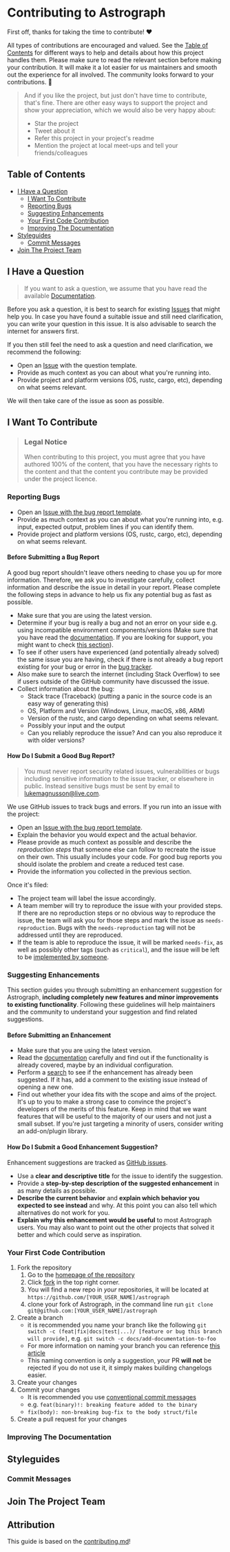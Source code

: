 <!-- omit in toc -->

# Contributing to Astrograph

First off, thanks for taking the time to contribute! ❤️

All types of contributions are encouraged and valued. See the [Table of Contents](#table-of-contents) for different ways to help and details about how this project handles them. Please make sure to read the relevant section before making your contribution. It will make it a lot easier for us maintainers and smooth out the experience for all involved. The community looks forward to your contributions. 🎉

> And if you like the project, but just don't have time to contribute, that's fine.
> There are other easy ways to support the project and show your appreciation, which
> we would also be very happy about:
>
> - Star the project
> - Tweet about it
> - Refer this project in your project's readme
> - Mention the project at local meet-ups and tell your friends/colleagues

<!-- omit in toc -->

## Table of Contents

- [I Have a Question](#i-have-a-question)
  - [I Want To Contribute](#i-want-to-contribute)
  - [Reporting Bugs](#reporting-bugs)
  - [Suggesting Enhancements](#suggesting-enhancements)
  - [Your First Code Contribution](#your-first-code-contribution)
  - [Improving The Documentation](#improving-the-documentation)
- [Styleguides](#styleguides)
  - [Commit Messages](#commit-messages)
- [Join The Project Team](#join-the-project-team)

## I Have a Question

> If you want to ask a question, we assume that you have read the available [Documentation](https://docs.rs/astrograph/latest/astrograph/).

Before you ask a question, it is best to search for existing [Issues](https://github.com/2sugarcubes/astrograph/issues)
that might help you. In case you have found a suitable issue and still need clarification,
you can write your question in this issue. It is also advisable to search the internet
for answers first.

If you then still feel the need to ask a question and need clarification, we recommend
the following:

- Open an [Issue](https://github.com/2sugarcubes/astrograph/issues/new)
  with the question template.
- Provide as much context as you can about what you're running into.
- Provide project and platform versions (OS, rustc, cargo, etc), depending on
  what seems relevant.

We will then take care of the issue as soon as possible.

<!--
You might want to create a separate issue tag for questions and include it in this
description. People should then tag their issues accordingly.

Depending on how large the project is, you may want to outsource the questioning,
e.g. to Stack Overflow or Gitter. You may add additional contact and information
possibilities:
- IRC
- Slack
- Gitter
- Stack Overflow tag
- Blog
- FAQ
- Roadmap
- E-Mail List
- Forum
-->

## I Want To Contribute

> ### Legal Notice <!-- omit in toc -->
>
> When contributing to this project, you must agree that you have authored 100%
> of the content, that you have the necessary rights to the content and that the
> content you contribute may be provided under the project licence.

### Reporting Bugs

- Open an [Issue with the bug report template](https://github.com/2sugarcubes/astrograph/issues/new?template=bug_report.md).
- Provide as much context as you can about what you're running into, e.g. input,
  expected output, problem lines if you can identify them.
- Provide project and platform versions (OS, rustc, cargo, etc), depending on
  what seems relevant.

<!-- omit in toc -->

#### Before Submitting a Bug Report

A good bug report shouldn't leave others needing to chase you up for more information.
Therefore, we ask you to investigate carefully, collect information and describe
the issue in detail in your report. Please complete the following steps in advance
to help us fix any potential bug as fast as possible.

- Make sure that you are using the latest version.
- Determine if your bug is really a bug and not an error on your side e.g. using
  incompatible environment components/versions (Make sure that you have read the
  [documentation](https://docs.rs/astrograph/latest/astrograph/). If you are looking
  for support, you might want to check [this section](#i-have-a-question)).
- To see if other users have experienced (and potentially already solved) the same
  issue you are having, check if there is not already a bug report existing for your
  bug or error in the [bug tracker](https://github.com/2sugarcubes/astrograph/issues?q=label%3Abug).
- Also make sure to search the internet (including Stack Overflow) to see if users
  outside of the GitHub community have discussed the issue.
- Collect information about the bug:
  - Stack trace (Traceback) (putting a panic in the source code is an easy way
    of generating this)
  - OS, Platform and Version (Windows, Linux, macOS, x86, ARM)
  - Version of the rustc, and cargo depending on what seems relevant.
  - Possibly your input and the output
  - Can you reliably reproduce the issue? And can you also reproduce it with older
    versions?

<!-- omit in toc -->

#### How Do I Submit a Good Bug Report?

> You must never report security related issues, vulnerabilities or bugs including
> sensitive information to the issue tracker, or elsewhere in public. Instead sensitive
> bugs must be sent by email to <lukemagnusson@live.com>.

<!-- You may add a PGP key to allow the messages to be sent encrypted as well. -->

We use GitHub issues to track bugs and errors. If you run into an issue with the
project:

- Open an [Issue with the bug report template](https://github.com/2sugarcubes/astrograph/issues/new?template=bug_report.md).
- Explain the behavior you would expect and the actual behavior.
- Please provide as much context as possible and describe the _reproduction steps_
  that someone else can follow to recreate the issue on their own. This usually includes
  your code. For good bug reports you should isolate the problem and create a reduced
  test case.
- Provide the information you collected in the previous section.

Once it's filed:

- The project team will label the issue accordingly.
- A team member will try to reproduce the issue with your provided steps. If there
  are no reproduction steps or no obvious way to reproduce the issue, the team will
  ask you for those steps and mark the issue as `needs-reproduction`. Bugs with the
  `needs-reproduction` tag will not be addressed until they are reproduced.
- If the team is able to reproduce the issue, it will be marked `needs-fix`, as well
  as possibly other tags (such as `critical`), and the issue will be left to be
  [implemented by someone](#your-first-code-contribution).

<!-- You might want to create an issue template for bugs and errors that can be used as a guide and that defines the structure of the information to be included. If you do so, reference it here in the description. -->

### Suggesting Enhancements

This section guides you through submitting an enhancement suggestion for Astrograph,
**including completely new features and minor improvements to existing functionality**.
Following these guidelines will help maintainers and the community to understand
your suggestion and find related suggestions.

<!-- omit in toc -->

#### Before Submitting an Enhancement

- Make sure that you are using the latest version.
- Read the [documentation](https://docs.rs/astrograph/latest/astrograph/) carefully
  and find out if the functionality is already covered, maybe by an individual
  configuration.
- Perform a [search](https://github.com/2sugarcubes/astrograph/issues) to see if
  the enhancement has already been suggested. If it has, add a comment to the existing
  issue instead of opening a new one.
- Find out whether your idea fits with the scope and aims of the project. It's up
  to you to make a strong case to convince the project's developers of the merits
  of this feature. Keep in mind that we want features that will be useful to the
  majority of our users and not just a small subset. If you're just targeting a
  minority of users, consider writing an add-on/plugin library.

<!-- omit in toc -->

#### How Do I Submit a Good Enhancement Suggestion?

Enhancement suggestions are tracked as [GitHub issues](https://github.com/2sugarcubes/astrograph/issues).

- Use a **clear and descriptive title** for the issue to identify the suggestion.
- Provide a **step-by-step description of the suggested enhancement** in as many
  details as possible.
- **Describe the current behavior** and **explain which behavior you expected to
  see instead** and why. At this point you can also tell which alternatives do not
  work for you.
- **Explain why this enhancement would be useful** to most Astrograph users. You
  may also want to point out the other projects that solved it better and which
  could serve as inspiration.

<!-- You might want to create an issue template for enhancement suggestions that
can be used as a guide and that defines the structure of the information to be
included. If you do so, reference it here in the description. -->

### Your First Code Contribution

<!-- TODO
include Setup of env, IDE and typical getting started instructions?
-->

1. Fork the repository
   1. Go to the [homepage of the repository](https://github.com/2sugarcubes/astrograph)
   1. Click [fork](https://github.com/2sugarcubes/astrograph/fork) in the top right
      corner.
   1. You will find a new repo in _your_ repositories, it will be located at
      `https://github.com/[YOUR_USER_NAME]/astrograph`
   1. clone your fork of Astrograph, in the command line run `git clone git@github.com:[YOUR_USER_NAME]/astrograph`
2. Create a branch
   - it is recommended you name your branch like the following `git switch -c (feat|fix|docs|test|...)/
[feature or bug this branch will provide]`, e.g. `git switch -c docs/add-documentation-to-foo`
   - For more information on naming your branch you can reference [this article](https://medium.com/@abhay.pixolo/naming-conventions-for-git-branches-a-cheatsheet-8549feca2534)
   - This naming convention is only a suggestion, your PR **will not** be rejected
     if you do not use it, it simply makes building changelogs easier.
3. Create your changes
4. Commit your changes
   - It is recommended you use [conventional commit messages](https://www.conventionalcommits.org/en/v1.0.0/)
   - e.g. `feat(binary)!: breaking feature added to the binary`
   - `fix(body): non-breaking bug-fix to the body struct/file`
5. Create a pull request for your changes

### Improving The Documentation

<!-- TODO
Updating, improving and correcting the documentation

-->

## Styleguides

### Commit Messages

<!-- TODO

-->

## Join The Project Team

<!-- TODO -->

<!-- omit in toc -->

## Attribution

This guide is based on the [contributing.md](https://contributing.md/generator)!
